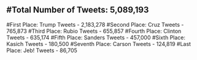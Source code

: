 #Total Number of Tweets: 5,089,193 
---
#First Place: Trump Tweets - 2,183,278
#Second Place: Cruz Tweets - 765,873
#Third Place: Rubio Tweets - 655,857
#Fourth Place: Clinton Tweets - 635,174
#Fifth Place: Sanders Tweets - 457,000
#Sixth Place: Kasich Tweets - 180,500
#Seventh Place: Carson Tweets - 124,819
#Last Place: Jeb! Tweets - 86,705
